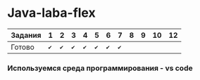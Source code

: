 # Java-laba-flex

| Задания | 1 | 2 | 3 | 4 | 5 | 6 | 7 | 8 | 9 | 10 | 12 |
| - | - | - | - | - | - | - | - | - | - | - | - |
| Готово | `✔` | `✔` | `✔` | `✔` | `✔` | `✔` | `✔` |   |   |   |   |

### Используемся среда программирования - vs code
